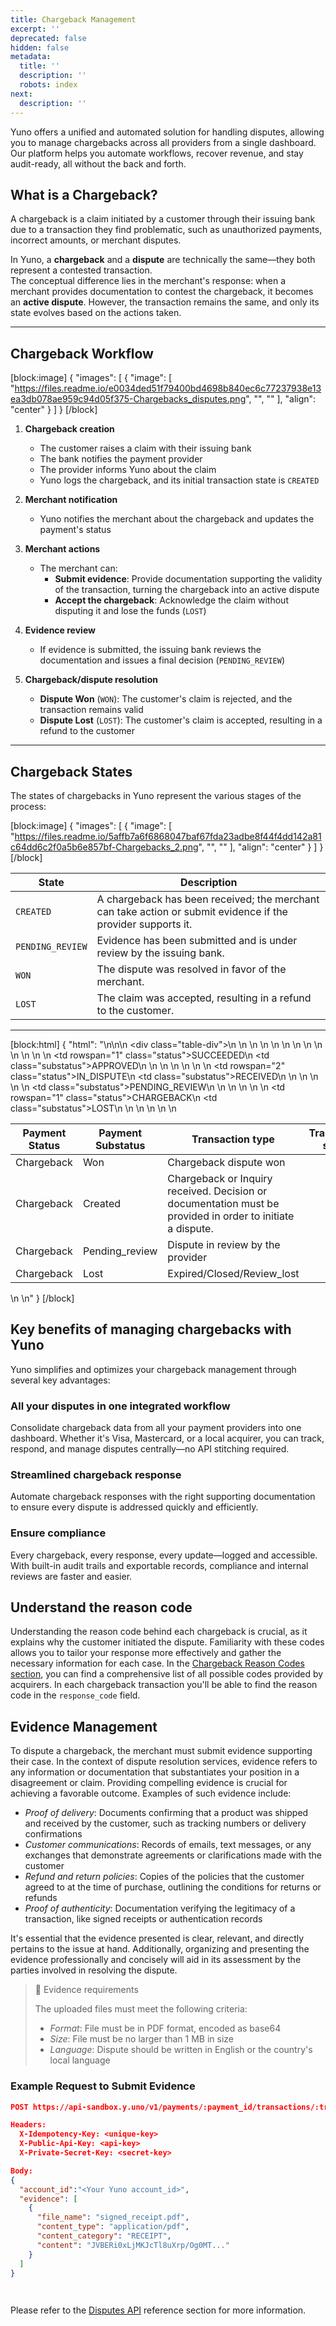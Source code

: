 ```yaml
---
title: Chargeback Management
excerpt: ''
deprecated: false
hidden: false
metadata:
  title: ''
  description: ''
  robots: index
next:
  description: ''
---
```

Yuno offers a unified and automated solution for handling disputes, allowing you to manage chargebacks across all providers from a single dashboard. Our platform helps you automate workflows, recover revenue, and stay audit-ready, all without the back and forth.

## What is a Chargeback?

A chargeback is a claim initiated by a customer through their issuing bank due to a transaction they find problematic, such as unauthorized payments, incorrect amounts, or merchant disputes.

In Yuno, a **chargeback** and a **dispute** are technically the same—they both represent a contested transaction.  
The conceptual difference lies in the merchant's response: when a merchant provides documentation to contest the chargeback, it becomes an **active dispute**. However, the transaction remains the same, and only its state evolves based on the actions taken.

***

## Chargeback Workflow

[block:image]
{
  "images": [
    {
      "image": [
        "https://files.readme.io/e0034ded51f79400bd4698b840ec6c77237938e13ea3db078ae959c94d05f375-Chargebacks_disputes.png",
        "",
        ""
      ],
      "align": "center"
    }
  ]
}
[/block]


1. **Chargeback creation**  
   - The customer raises a claim with their issuing bank
   - The bank notifies the payment provider
   - The provider informs Yuno about the claim
   - Yuno logs the chargeback, and its initial transaction state is `CREATED`

2. **Merchant notification**  
   - Yuno notifies the merchant about the chargeback and updates the payment's status

3. **Merchant actions**  
   - The merchant can:
     - **Submit evidence**: Provide documentation supporting the validity of the transaction, turning the chargeback into an active dispute
     - **Accept the chargeback**: Acknowledge the claim without disputing it and lose the funds (`LOST`)

4. **Evidence review**  
   - If evidence is submitted, the issuing bank reviews the documentation and issues a final decision (`PENDING_REVIEW`)

5. **Chargeback/dispute resolution**  
   - **Dispute Won** (`WON`): The customer's claim is rejected, and the transaction remains valid
   - **Dispute Lost** (`LOST`): The customer's claim is accepted, resulting in a refund to the customer

***

## Chargeback States

The states of chargebacks in Yuno represent the various stages of the process:

[block:image]
{
  "images": [
    {
      "image": [
        "https://files.readme.io/5affb7a6f6868047baf67fda23adbe8f44f4dd142a81c64dd6c2f0a5b6e857bf-Chargebacks_2.png",
        "",
        ""
      ],
      "align": "center"
    }
  ]
}
[/block]


| **State**        | **Description**                                                                                              |
| ---------------- | ------------------------------------------------------------------------------------------------------------ |
| `CREATED`        | A chargeback has been received; the merchant can take action or submit evidence if the provider supports it. |
| `PENDING_REVIEW` | Evidence has been submitted and is under review by the issuing bank.                                         |
| `WON`            | The dispute was resolved in favor of the merchant.                                                           |
| `LOST`           | The claim was accepted, resulting in a refund to the customer.                                               |

***

[block:html]
{
  "html": "<style>\n\n  .table-div .substatus,\n  .table-div .status {\n    font-size: 12px;\n  }\n\n  .table-div .substatus {\n    word-wrap: break-word;\n    word-break: break-all;\n  }\n</style>\n\n<body>\n  <div class=\"table-div\">\n    <table>\n      <thead>\n        <tr>\n          <th>Payment Status</th>\n          <th>Payment Substatus</th>\n          <th>Transaction type</th>\n          <th>Transaction status</th>\n          <th>Description</th>\n        </tr>\n      </thead>\n      <tbody>\n        <tr>\n          <td rowspan=\"1\" class=\"status\">SUCCEEDED</td>\n          <td class=\"substatus\">APPROVED</td>\n          <td>Chargeback</td>\n          <td>Won</td>\n          <td>Chargeback dispute won</td>\n        </tr>\n        </tr>\n        <tr>\n          <td rowspan=\"2\" class=\"status\">IN_DISPUTE</td>\n          <td class=\"substatus\">RECEIVED</td>\n          <td>Chargeback</td>\n          <td>Created</td>\n          <td>Chargeback or Inquiry received. Decision or documentation must be provided in order to initiate a dispute.</td>\n        </tr>\n        <tr>\n          <td class=\"substatus\">PENDING_REVIEW</td>\n          <td>Chargeback</td>\n          <td>Pending_review</td>\n          <td>Dispute in review by the provider</td>\n        </tr>\n        <tr>\n          <td rowspan=\"1\" class=\"status\">CHARGEBACK</td>\n          <td class=\"substatus\">LOST</td>\n          <td>Chargeback</td>\n          <td>Lost</td>\n          <td>Expired/Closed/Review_lost</td>\n        </tr>\n      </tbody>\n    </table>\n  </div>\n</body>"
}
[/block]


## Key benefits of managing chargebacks with Yuno

Yuno simplifies and optimizes your chargeback management through several key advantages:

### All your disputes in one integrated workflow

Consolidate chargeback data from all your payment providers into one dashboard. Whether it's Visa, Mastercard, or a local acquirer, you can track, respond, and manage disputes centrally—no API stitching required.

### Streamlined chargeback response

Automate chargeback responses with the right supporting documentation to ensure every dispute is addressed quickly and efficiently.

### Ensure compliance

Every chargeback, every response, every update—logged and accessible. With built-in audit trails and exportable records, compliance and internal reviews are faster and easier.

## Understand the reason code

Understanding the reason code behind each chargeback is crucial, as it explains why the customer initiated the dispute. Familiarity with these codes allows you to tailor your response more effectively and gather the necessary information for each case. In the [Chargeback Reason Codes section](doc:reason-codes), you can find a comprehensive list of all possible codes provided by acquirers. In each chargeback transaction you'll be able to find the reason code in the `response_code` field. 

## Evidence Management

To dispute a chargeback, the merchant must submit evidence supporting their case. In the context of dispute resolution services, evidence refers to any information or documentation that substantiates your position in a disagreement or claim. Providing compelling evidence is crucial for achieving a favorable outcome. Examples of such evidence include:

- _Proof of delivery_: Documents confirming that a product was shipped and received by the customer, such as tracking numbers or delivery confirmations
- _Customer communications_: Records of emails, text messages, or any exchanges that demonstrate agreements or clarifications made with the customer
- _Refund and return policies_: Copies of the policies that the customer agreed to at the time of purchase, outlining the conditions for returns or refunds
- _Proof of authenticity_: Documentation verifying the legitimacy of a transaction, like signed receipts or authentication records

It's essential that the evidence presented is clear, relevant, and directly pertains to the issue at hand. Additionally, organizing and presenting the evidence professionally and concisely will aid in its assessment by the parties involved in resolving the dispute.

> 📘 Evidence requirements
> 
> The uploaded files must meet the following criteria:
> 
> - _Format_: File must be in PDF format, encoded as base64
> - _Size_: File must be no larger than 1 MB in size
> - _Language_: Dispute should be written in English or the country's local language

### Example Request to Submit Evidence

```json
POST https://api-sandbox.y.uno/v1/payments/:payment_id/transactions/:transaction_id/dispute

Headers:
  X-Idempotency-Key: <unique-key>
  X-Public-Api-Key: <api-key>
  X-Private-Secret-Key: <secret-key>

Body:
{
  "account_id":"<Your Yuno account_id>",
  "evidence": [
    {
      "file_name": "signed_receipt.pdf",
      "content_type": "application/pdf",
      "content_category": "RECEIPT",
      "content": "JVBERi0xLjMKJcTl8uXrp/Og0MT..."
    }
  ]
}

 
```

Please refer to the [Disputes API](ref:disputes) reference section for more information.